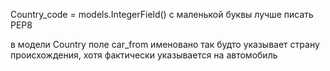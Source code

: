 Country_code = models.IntegerField()
с маленькой буквы лучше писать PEP8

в модели Country поле car_from  именовано так будто указывает страну происхождения, хотя фактически указывается на автомобиль
